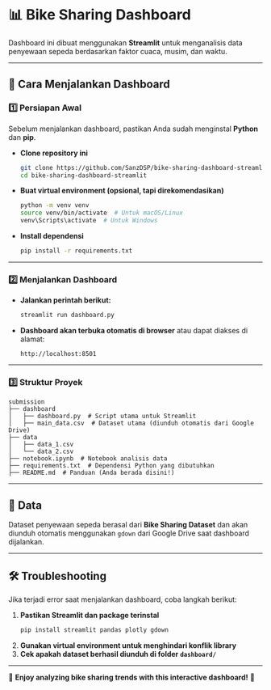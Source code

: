 # 📊 Bike Sharing Dashboard

Dashboard ini dibuat menggunakan **Streamlit** untuk menganalisis data penyewaan sepeda berdasarkan faktor cuaca, musim, dan waktu.

---

## 🚀 Cara Menjalankan Dashboard

### 1️⃣ **Persiapan Awal**
Sebelum menjalankan dashboard, pastikan Anda sudah menginstal **Python** dan **pip**.

- **Clone repository ini**
  ```sh
  git clone https://github.com/SanzDSP/bike-sharing-dashboard-streamlit.git
  cd bike-sharing-dashboard-streamlit
  ```

- **Buat virtual environment (opsional, tapi direkomendasikan)**
  ```sh
  python -m venv venv
  source venv/bin/activate  # Untuk macOS/Linux
  venv\Scripts\activate  # Untuk Windows
  ```

- **Install dependensi**
  ```sh
  pip install -r requirements.txt
  ```

---

### 2️⃣ **Menjalankan Dashboard**

- **Jalankan perintah berikut:**
  ```sh
  streamlit run dashboard.py
  ```
- **Dashboard akan terbuka otomatis di browser** atau dapat diakses di alamat:
  ```
  http://localhost:8501
  ```

---

### 3️⃣ **Struktur Proyek**
```
submission
├── dashboard
│   ├── dashboard.py  # Script utama untuk Streamlit
│   ├── main_data.csv  # Dataset utama (diunduh otomatis dari Google Drive)
├── data
│   ├── data_1.csv
│   └── data_2.csv
├── notebook.ipynb  # Notebook analisis data
├── requirements.txt  # Dependensi Python yang dibutuhkan
├── README.md  # Panduan (Anda berada disini!)
```

---

## 📂 **Data**
Dataset penyewaan sepeda berasal dari **Bike Sharing Dataset** dan akan diunduh otomatis menggunakan `gdown` dari Google Drive saat dashboard dijalankan.

---

## 🛠 **Troubleshooting**
Jika terjadi error saat menjalankan dashboard, coba langkah berikut:

1. **Pastikan Streamlit dan package terinstal**
   ```sh
   pip install streamlit pandas plotly gdown
   ```
2. **Gunakan virtual environment untuk menghindari konflik library**
3. **Cek apakah dataset berhasil diunduh di folder `dashboard/`**

---

🚀 **Enjoy analyzing bike sharing trends with this interactive dashboard!** 🚀